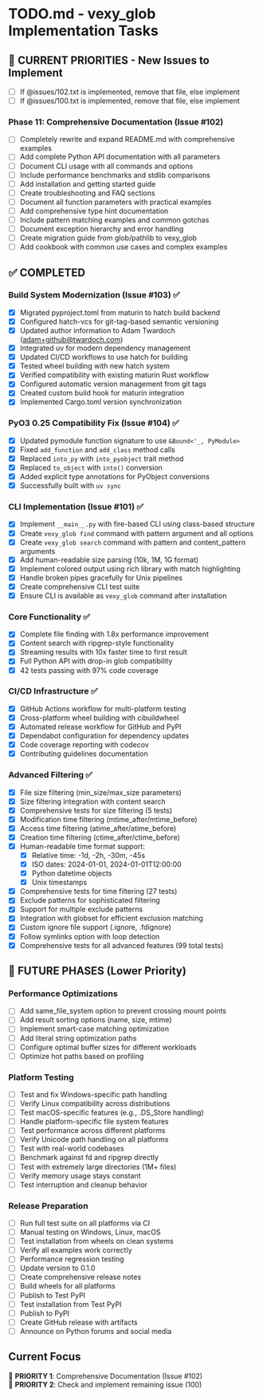 # TODO.md - vexy_glob Implementation Tasks

## 🚀 CURRENT PRIORITIES - New Issues to Implement

- [ ] If @issues/102.txt is implemented, remove that file, else implement
- [ ] If @issues/100.txt is implemented, remove that file, else implement

### Phase 11: Comprehensive Documentation (Issue #102)

- [ ] Completely rewrite and expand README.md with comprehensive examples
- [ ] Add complete Python API documentation with all parameters
- [ ] Document CLI usage with all commands and options
- [ ] Include performance benchmarks and stdlib comparisons
- [ ] Add installation and getting started guide
- [ ] Create troubleshooting and FAQ sections
- [ ] Document all function parameters with practical examples
- [ ] Add comprehensive type hint documentation
- [ ] Include pattern matching examples and common gotchas
- [ ] Document exception hierarchy and error handling
- [ ] Create migration guide from glob/pathlib to vexy_glob
- [ ] Add cookbook with common use cases and complex examples

## ✅ COMPLETED

### Build System Modernization (Issue #103) ✅

- [x] Migrated pyproject.toml from maturin to hatch build backend
- [x] Configured hatch-vcs for git-tag-based semantic versioning
- [x] Updated author information to Adam Twardoch (adam+github@twardoch.com)
- [x] Integrated uv for modern dependency management
- [x] Updated CI/CD workflows to use hatch for building
- [x] Tested wheel building with new hatch system
- [x] Verified compatibility with existing maturin Rust workflow
- [x] Configured automatic version management from git tags
- [x] Created custom build hook for maturin integration
- [x] Implemented Cargo.toml version synchronization

### PyO3 0.25 Compatibility Fix (Issue #104) ✅

- [x] Updated pymodule function signature to use `&Bound<'_, PyModule>`
- [x] Fixed `add_function` and `add_class` method calls
- [x] Replaced `into_py` with `into_pyobject` trait method
- [x] Replaced `to_object` with `into()` conversion
- [x] Added explicit type annotations for PyObject conversions
- [x] Successfully built with `uv sync`

### CLI Implementation (Issue #101) ✅

- [x] Implement `__main__.py` with fire-based CLI using class-based structure
- [x] Create `vexy_glob find` command with pattern argument and all options
- [x] Create `vexy_glob search` command with pattern and content_pattern arguments
- [x] Add human-readable size parsing (10k, 1M, 1G format)
- [x] Implement colored output using rich library with match highlighting
- [x] Handle broken pipes gracefully for Unix pipelines
- [x] Create comprehensive CLI test suite
- [x] Ensure CLI is available as `vexy_glob` command after installation

### Core Functionality ✅

- [x] Complete file finding with 1.8x performance improvement
- [x] Content search with ripgrep-style functionality
- [x] Streaming results with 10x faster time to first result
- [x] Full Python API with drop-in glob compatibility
- [x] 42 tests passing with 97% code coverage

### CI/CD Infrastructure ✅

- [x] GitHub Actions workflow for multi-platform testing
- [x] Cross-platform wheel building with cibuildwheel
- [x] Automated release workflow for GitHub and PyPI
- [x] Dependabot configuration for dependency updates
- [x] Code coverage reporting with codecov
- [x] Contributing guidelines documentation

### Advanced Filtering ✅

- [x] File size filtering (min_size/max_size parameters)
- [x] Size filtering integration with content search
- [x] Comprehensive tests for size filtering (5 tests)
- [x] Modification time filtering (mtime_after/mtime_before)
- [x] Access time filtering (atime_after/atime_before)
- [x] Creation time filtering (ctime_after/ctime_before)
- [x] Human-readable time format support:
  - [x] Relative time: -1d, -2h, -30m, -45s
  - [x] ISO dates: 2024-01-01, 2024-01-01T12:00:00
  - [x] Python datetime objects
  - [x] Unix timestamps
- [x] Comprehensive tests for time filtering (27 tests)
- [x] Exclude patterns for sophisticated filtering
- [x] Support for multiple exclude patterns
- [x] Integration with globset for efficient exclusion matching
- [x] Custom ignore file support (.ignore, .fdignore)
- [x] Follow symlinks option with loop detection
- [x] Comprehensive tests for all advanced features (99 total tests)

## 🔄 FUTURE PHASES (Lower Priority)

### Performance Optimizations

- [ ] Add same_file_system option to prevent crossing mount points
- [ ] Add result sorting options (name, size, mtime)
- [ ] Implement smart-case matching optimization
- [ ] Add literal string optimization paths
- [ ] Configure optimal buffer sizes for different workloads
- [ ] Optimize hot paths based on profiling

### Platform Testing

- [ ] Test and fix Windows-specific path handling
- [ ] Verify Linux compatibility across distributions
- [ ] Test macOS-specific features (e.g., .DS_Store handling)
- [ ] Handle platform-specific file system features
- [ ] Test performance across different platforms
- [ ] Verify Unicode path handling on all platforms
- [ ] Test with real-world codebases
- [ ] Benchmark against fd and ripgrep directly
- [ ] Test with extremely large directories (1M+ files)
- [ ] Verify memory usage stays constant
- [ ] Test interruption and cleanup behavior

### Release Preparation

- [ ] Run full test suite on all platforms via CI
- [ ] Manual testing on Windows, Linux, macOS
- [ ] Test installation from wheels on clean systems
- [ ] Verify all examples work correctly
- [ ] Performance regression testing
- [ ] Update version to 0.1.0
- [ ] Create comprehensive release notes
- [ ] Build wheels for all platforms
- [ ] Publish to Test PyPI
- [ ] Test installation from Test PyPI
- [ ] Publish to PyPI
- [ ] Create GitHub release with artifacts
- [ ] Announce on Python forums and social media

## Current Focus

🎯 **PRIORITY 1**: Comprehensive Documentation (Issue #102)  
🎯 **PRIORITY 2**: Check and implement remaining issue (100)
